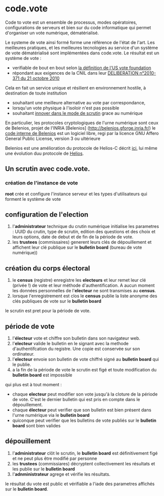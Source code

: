 # code.vote

Code to vote est un ensemble de processus, modes opératoires, configurations de serveurs et bien sur du code informatique qui permet d'organiser un vote numérique, dématérialisé.

Le systeme de vote ainsi formé forme une référence de l'état de l'art. Les meilleures pratiques, et les meilleures tecnologies au service d'un système de vote dématérialisé sont implémentées dans code.vote.
Le résultat est un système de vote :
- verifiable de bout en bout selon [la définition de l'US vote foundation](https://www.usvotefoundation.org/sites/default/files/E2EVIV_full_report.pdf)
- répondant aux exigences de la CNIL dans leur [DELIBERATION n°2010-371 du 21 octobre 2010](https://www.legifrance.gouv.fr/affichCnil.do?id=CNILTEXT000023174487)

Cela en fait un service unique et résilient en environnement hostile, à destination de toute institution 
- souhaitant une meilleure alternative au vote par correspondance, 
- lorsqu'un vote physique à l'isoloir n'est pas possible
- souhaitant [innover dans le mode de scrutin](https://fr.wikipedia.org/wiki/Syst%C3%A8me_%C3%A9lectoral) grace au numérique

En particulier, les protocoles cryptologiques de l'urne numérique sont ceux de Belenios, projet de l'INRIA [Belenios] (http://belenios.gforge.inria.fr/)
le [code interne de Belenios](https://github.com/glondu/belenios/tree/master/src) est un logiciel libre, regi par la licence GNU Affero General Public License, version 3 ou ultérieure

Belenios est une amélioration du protocole de Helios-C décrit [ici](http://eprint.iacr.org/2013/177), lui même une évolution duu protocole de [Helios](http://vote.heliosvoting.org).


Un scrutin avec code.vote.
--------------------------

### création de l'instance de vote
**root** crée et configure l'instance serveur et les types d'utilisateurs qui forment le système de vote

## configuration de l'election

1. l'**administrateur** technique du crutin numérique initialise les parametres : UUID du crutin, type de scrutin, edition des questions et des choix et leurs options, date de debut et de fin de la période de vote.
2. les **trustees** (commissaires) generent leurs clés de dépouillement et affichent leur clé publique sur le **bulletin board** (bureau de vote numérique))

## création du corps électoral

1. le **census** (registre) enregistre les **electeurs** et leur remet leur clé (privée !) de vote et leur méthode d'authentification. A aucun moment les données personnelles de l'**electeur** ne sont transmises au **census**.
2. lorsque l'enregistrement est clos le **census** publie la liste anonyme des clés publiques de vote sur le **bulletin board**

le scrutin est pret pour la période de vote.

## période de vote

1. l'**électeur** vote et chiffre son bulletin dans son navigateur web.
2. l'**electeur** valide le bulletin en le signant avec la methode d'authentifcation du registre. Une copie est conservée sur son ordinateur.
3. l'**electeur** envoie son bulletin de vote chiffré signé au **bulletin board** qui le publie.
4. a la fin de la période de vote le scrutin est figé et toute modification du **bulletin board** est impossible

qui plus est à tout moment :
- chaque **electeur** peut modifier son vote jusqu'à la cloture de la période de vote. C'est le dernier bulletin qui est pris en compte dans le dépouillement.
- chaque **électeur** peut verifier que son bulletin est bien présent dans l'urne numérique via le **bulletin board**
- quiconque peut verifier que les bulletins de vote publiés sur le **bulletin board** sont bien valides

## dépouillement

1. l'**administrateur** clôt le scrutin, le **bulletin board** est définitivement figé et ne peut plus être modifié par personne
2. les **trustees** (commissiares) décryptent collectivement les résultats et les publie sur le **bulletin board**
3. l'**adnministrateur** agrege et vérifie les résultats.

le résultat du vote est public et vérifiable a l'iade des parametres affichés sur le **bulletin board**.


